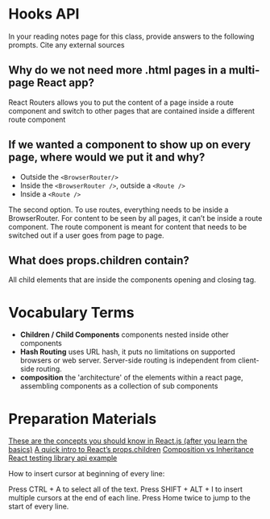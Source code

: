 # Hooks API

In your reading notes page for this class, provide answers to the following prompts. Cite any external sources

## Why do we not need more .html pages in a multi-page React app?

React Routers allows you to put the content of a page inside a route component and switch to other pages that are contained inside a different route component

## If we wanted a component to show up on every page, where would we put it and why?

- Outside the ```<BrowserRouter/>```
- Inside the ```<BrowserRouter />```, outside a ```<Route />```
- Inside a ```<Route />```

The second option. To use routes, everything needs to be inside a BrowserRouter. For content to be seen by all pages, it can’t be inside a route component. The route component is meant for content that needs to be switched out if a user goes from page to page.

## What does props.children contain?
All child elements that are inside the components opening and closing tag.

# Vocabulary Terms
- **Children / Child Components** components nested inside other components
- **Hash Routing** uses URL hash, it puts no limitations on supported browsers or web server. Server-side routing is independent from client-side routing.
- **composition** the 'architecture' of the elements within a react page, assembling components as a collection of sub components



# Preparation Materials
[These are the concepts you should know in React.js (after you learn the basics)](https://www.freecodecamp.org/news/these-are-the-concepts-you-should-know-in-react-js-after-you-learn-the-basics-ee1d2f4b8030/)
[ A quick intro to React’s props.children](https://codeburst.io/a-quick-intro-to-reacts-props-children-cb3d2fce4891)
[Composition vs Inheritance](https://reactjs.org/docs/composition-vs-inheritance.html)
[React testing library api example](https://testing-library.com/docs/react-testing-library/example-intro/)



How to insert cursor at beginning of every line:

Press CTRL + A to select all of the text.
Press SHIFT + ALT + I to insert multiple cursors at the end of each line.
Press Home twice to jump to the start of every line.


